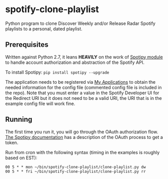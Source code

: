 # spotify-clone-playlist
Python program to clone Discover Weekly and/or Release Radar Spotify playlists to a personal, dated playlist.

## Prerequisites
Written against Python 2.7, it leans **HEAVILY** on the work of [Spotipy module](https://github.com/plamere/spotipy) to handle account authorization and abstraction of the Spotify API.

To install Spotipy: `pip install spotipy --upgrade`

The application needs to be registered via [My Applications](https://developer.spotify.com/my-applications/#!/applications) to obtain the needed information for the config file (commented config file is included in the repo). Note that you must enter a value in the Spotify Developer UI for the Redirect URI but it does not need to be a valid URI, the URI that is in the example config file will work fine.

## Running
The first time you run it, you will go through the OAuth authorization flow. [The Spotipy documentation](http://spotipy.readthedocs.org/en/latest/#authorized-requests) has a description of the OAuth process to get a token.

Run from cron with the following syntax (timing in the examples is roughly based on EST):

```
00 5 * * mon ~/bin/spotify-clone-playlist/clone-playlist.py dw
00 5 * * fri ~/bin/spotify-clone-playlist/clone-playlist.py rr
```
